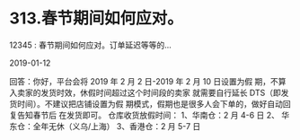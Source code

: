 # 313.春节期间如何应对。

12345 : 春节期间如何应对。订单延迟等等的…

2019-01-12

回答：你好，平台会将 2019 年 2 月 2 日-2019 年 2 月 10 日设置为假 期，不算入卖家的发货时效，休假时间超过这个时间段的卖家 就需要自行延长 DTS（即发货时间）。不建议把店铺设置为假 期模式，假期也是很多人会下单的，做好自动回复告知春节后 在发货即可。 仓库收货放假时间： 1、华南仓：2 月 4-6 日 2、 华东仓：全年无休（义乌/上海） 3、香港仓：2 月 5-7 日